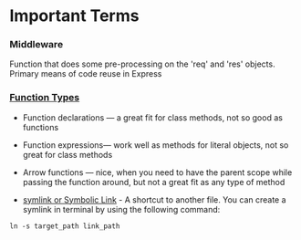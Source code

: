 # Important Terms

### Middleware
Function that does some pre-processing on the 'req' and 'res' objects. Primary means of code reuse in Express

### [Function Types](https://medium.com/javascript-in-plain-english/creating-the-correct-function-for-the-job-9e15069dcca3)
* Function declarations — a great fit for class methods, not so good as functions
* Function expressions— work well as methods for literal objects, not so great for class methods
* Arrow functions — nice, when you need to have the parent scope while passing the function around, but not a great fit as any type of method

* [symlink or Symbolic Link](https://devdojo.com/tutorials/what-is-a-symlink) - A shortcut to another file. You can create a symlink in terminal by using the following command: 
```unix
ln -s target_path link_path
```

